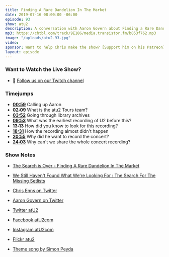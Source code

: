 ```yaml
---
title: Finding A Rare Dandelion In The Market
date: 2019-07-16 08:00:00 -06:00
episode: 93
show: atu2
description: A conversation with Aaron Govern about Finding a Rare Dandelion in the market.
mp3: https://chtbl.com/track/9E18G/media.transistor.fm/b853f762.mp3
image: "/uploads/atu2-93.jpg"
video: 
sponsor: Want to help Chris make the show? [Support him on his Patreon](https://www.patreon.com/ichris)
layout: episode
---
```


### Want to Watch the Live Show?

* 💙 [Follow us on our Twitch channel](https://goodstuff.network/twitch/)

### Timejumps

* **[00:59](#t=00:59)** Calling up Aaron
* **[02:09](#t=02:09)** What is the atu2 Tours team?
* **[03:52](#t=03:52)** Going through library archives
* **[09:53](#t=09:53)** What was the earliest recording of U2 before this?
* **[13:13](#t=13:13)** How did you know to look for this recording?
* **[18:31](#t=18:31)** How the recording almost didn't happen
* **[20:55](#t=20:55)** Why did he want to record the concert?
* **[24:03](#t=24:03)** Why can't we share the whole concert recording?

### Show Notes

* [The Search is Over - Finding A Rare Dandelion In The Market](https://www.atu2.com/news/the-search-is-over-finding-a-rare-dandelion-in-the-market.html)
* [We Still Haven't Found What We're Looking For : The Search For The Missing Setlists](https://www.atu2.com/news/we-still-havent-found-what-were-looking-for-the-search-for-the-missing-setlists.html)

* [Chris Enns on Twitter](https://twitter.com/ichris)
* [Aaron Govern on Twitter](https://twitter.com/ivanobe)

* [Twitter atU2](https://twitter.com/atu2)
* [Facebook atU2com](https://www.facebook.com/atu2com)
* [Instagram atU2com](https://www.instagram.com/atu2com/)
* [Flickr atu2](https://www.flickr.com/photos/atu2com/)
* [Theme song by Simon Peyda](https://simonpeyda.wordpress.com/2016/04/06/how-to-dismantle-a-sirens-song-the-making-of-a-podcast-theme/)
